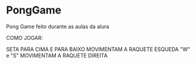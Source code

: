 # PongGame

Pong Game feito durante as aulas da alura

COMO JOGAR:

SETA PARA CIMA E PARA BAIXO MOVIMENTAM A RAQUETE ESQUEDA
"W" e "S" MOVIMENTAM A RAQUETE DIREITA

